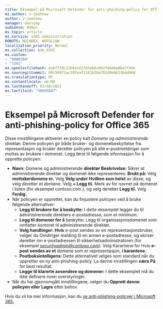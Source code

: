 ```yaml
---
title: Eksempel på Microsoft Defender for anti-phishing-policy for Office 365
ms.author: v-jmathew
author: v-jmathew
manager: dansimp
audience: Admin
ms.topic: article
ms.service: o365-administration
ROBOTS: NOINDEX, NOFOLLOW
localization_priority: Normal
ms.collection: Adm_O365
ms.custom:
- "9000760"
- "7391"
ms.openlocfilehash: eabff70c22b641627d3ab6c0b2f8846a0be2f49e
ms.sourcegitcommit: 60c504f3ac187eaf1141b3ba701d9e0633bdd968
ms.translationtype: MT
ms.contentlocale: nb-NO
ms.lasthandoff: 03/08/2021
ms.locfileid: "50695647"
---
```

# <a name="example-microsoft-defender-for-office-365-anti-phishing-policy"></a>Eksempel på Microsoft Defender for anti-phishing-policy for Office 365

Disse innstillingene aktiverer en policy kalt *Domene og administrerende direktør.* Denne policyen gir både bruker- og domenebeskyttelse fra representasjon og bruker deretter policyen på alle e-postmeldinger som mottas av brukere i domenet. Legg først til følgende informasjon for å opprette policyen:

- **Navn:** Domene og administrerende **direktør Beskrivelse:** Sikrer at administrerende direktør og domenet ikke representeres.
  **Brukt på:** Velg **mottakerdomene er.** Velg **Velg under Hvilken som helst** av disse, og velg deretter et domene.  Velg **+ Legg til.** Merk av for navnet på domenet i listen (for eksempel contoso.com *),* og velg deretter **Legg til.** Velg **Ferdig.**
- Når policyen er opprettet, kan du finjustere policyen ved å bruke følgende alternativer:
  - **Legg til brukere for å beskytte:** I dette eksemplet legger du til administrerende direktørs e-postadresse, som et minimum.
  - **Legg til domener for å** beskytte: Legg til organisasjonsdomenet som omfatter kontoret til administrerende direktør.
  - **Velg handlinger:** **Hvis** e-post sendes av en representasjonsbruker, velger du Omdiriger melding til en annen e-postadresse, og skriver deretter inn e-postadressen til sikkerhetsadministratoren (for eksempel *securityadmin@contoso.com).* Velg Karantene for Hvis **e-post sendes av et** domene som er representasjon, **i karantene.**
  - **Postboksintelligens:** Dette alternativet velges som standard når du oppretter en ny anti-phishing-policy. La denne innstillingen **være På** for best resultat.
  - **Legge til klarerte avsendere og domener:** I dette eksemplet må du ikke definere noen overstyringer.
- Når du har gjennomgått innstillingene, velger du **Opprett denne policyen eller** **Lagre** etter behov.

Hvis du vil ha mer informasjon, kan du [se anti-phishing-policyer i Microsoft 365.](https://go.microsoft.com/fwlink/?linkid=2092235)
